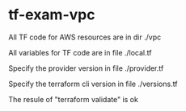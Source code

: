 # tf-exam-vpc
All TF code for AWS resources are in dir ./vpc

All variables for TF code are in file ./local.tf

Specify the provider version in file ./provider.tf

Specify the terraform cli version in file ./versions.tf

The resule of "terraform validate" is ok
